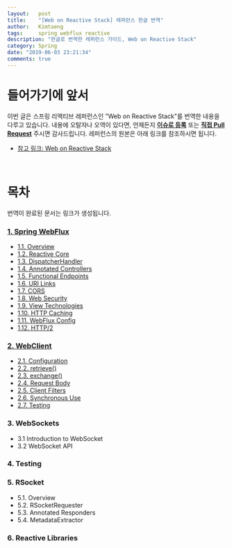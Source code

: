 ```yaml
---
layout:   post
title:    "[Web on Reactive Stack] 레퍼런스 한글 번역"
author:   Kimtaeng
tags: 	  spring webflux reactive
description: "한글로 번역한 레퍼런스 가이드, Web on Reactive Stack"
category: Spring
date: "2019-06-03 23:21:34"
comments: true
---
```


# 들어가기에 앞서
이번 글은 스프링 리액티브 레퍼런스인 "Web on Reactive Stack"를 번역한 내용을 다루고 있습니다. 내용에 오탈자나 오역이 있다면, 언제든지
<a href="https://github.com/madplay/madplay.github.io/issues" target="_blank" rel="nofollow">**이슈로 등록**</a> 또는
<a href="https://github.com/madplay/madplay.github.io/pulls" target="_blank" rel="nofollow">**직접 Pull Request**</a>
주시면 감사드립니다. 레퍼런스의 원본은 아래 링크를 참조하시면 됩니다.

- <a href="https://docs.spring.io/spring/docs/current/spring-framework-reference/web-reactive.html"
rel="nofollow" target="_blank" >참고 링크: Web on Reactive Stack</a>

<br>

# 목차
번역이 완료된 문서는 링크가 생성됩니다.

### <a href="/post/web-on-reactive-stack-spring-webflux">1. Spring WebFlux</a>
- <a href="/post/spring-webflux-references-overview">1.1. Overview</a>
- <a href="/post/spring-webflux-references-reactive-core">1.2. Reactive Core</a>
- <a href="/post/spring-webflux-references-dispatcherhandler">1.3. DispatcherHandler</a>
- <a href="/post/spring-webflux-references-annotated-controllers">1.4. Annotated Controllers</a>
- <a href="/post/spring-webflux-references-functional-endpoints">1.5. Functional Endpoints</a>
- <a href="/post/spring-webflux-references-url-links">1.6. URI Links</a>
- <a href="/post/spring-webflux-references-cors">1.7. CORS</a>
- <a href="/post/spring-webflux-references-web-security">1.8. Web Security</a>
- <a href="/post/spring-webflux-references-view-technologies">1.9. View Technologies</a>
- <a href="/post/spring-webflux-references-http-caching">1.10. HTTP Caching</a>
- <a href="/post/spring-webflux-references-webflux-config">1.11. WebFlux Config</a>
- <a href="/post/spring-webflux-references-http2">1.12. HTTP/2</a>

### <a href="/post/web-on-reactive-stack-webclient">2. WebClient</a>
- <a href="/post/webclient-references-configuration">2.1. Configuration</a>
- <a href="/post/webclient-references-retrieve">2.2. retrieve()</a>
- <a href="/post/webclient-references-exchange">2.3. exchange()</a>
- <a href="/post/webclient-references-request-body">2.4. Request Body</a>
- <a href="/post/webclient-references-client-filters">2.5. Client Filters</a>
- <a href="/post/webclient-references-synchronous-use">2.6. Synchronous Use</a>
- <a href="/post/webclient-references-testing">2.7. Testing</a>

### 3. WebSockets
- 3.1 Introduction to WebSocket
- 3.2 WebSocket API

### 4. Testing

### 5. RSocket
- 5.1. Overview
- 5.2. RSocketRequester
- 5.3. Annotated Responders
- 5.4. MetadataExtractor

### 6. Reactive Libraries